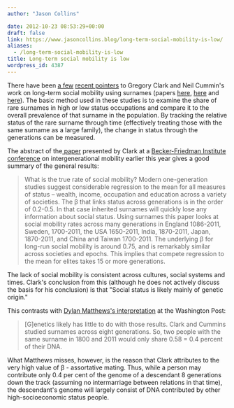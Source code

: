 ```yaml
---
author: "Jason Collins"

date: 2012-10-23 08:53:29+00:00
draft: false
link: https://www.jasoncollins.blog/long-term-social-mobility-is-low/
aliases:
  - /long-term-social-mobility-is-low
title: Long-term social mobility is low
wordpress_id: 4387
---
```


There have been [a few](http://www.npr.org/2012/10/16/162936707/movin-on-up-that-may-depend-on-your-last-name) [recent pointers](http://marginalrevolution.com/marginalrevolution/2012/10/surnames-and-the-laws-of-social-mobility.html) to Gregory Clark and Neil Cummin's work on long-term social mobility using surnames (papers [here](http://bfi.uchicago.edu/humcap/networks/mip/events/intergen_mobility/Clark_SurnamesandtheLawsofSocialMobility.pdf), [here](http://www.econ.ucdavis.edu/faculty/gclark/papers/Sweden%202012%20AUG.pdf) and [here](http://www.econ.ucdavis.edu/faculty/gclark/papers/Clark%20Cummins%201800-2011%20Revision2.pdf)). The basic method used in these studies is to examine the share of rare surnames in high or low status occupations and compare it to the overall prevalence of that surname in the population. By tracking the relative status of the rare surname through time (effectively treating those with the same surname as a large family), the change in status through the generations can be measured.

The abstract of the[ paper](http://bfi.uchicago.edu/humcap/networks/mip/events/intergen_mobility/Clark_SurnamesandtheLawsofSocialMobility.pdf) presented by Clark at a [Becker-Friedman Institute conference](http://bfi.uchicago.edu/humcap/networks/mip/events/intergen_mobility/) on intergenerational mobility earlier this year gives a good summary of the general results:


<blockquote>What is the true rate of social mobility? Modern one-generation studies suggest considerable regression to the mean for all measures of status – wealth, income, occupation and education across a variety of societies. The β that links status across generations is in the order of 0.2-0.5. In that case inherited surnames will quickly lose any information about social status. Using surnames this paper looks at social mobility rates across many generations in England 1086-2011, Sweden, 1700-2011, the USA 1650-2011, India, 1870-2011, Japan, 1870-2011, and China and Taiwan 1700-2011. The underlying β for long-run social mobility is around 0.75, and is remarkably similar across societies and epochs. This implies that compete regression to the mean for elites takes 15 or more generations.</blockquote>


The lack of social mobility is consistent across cultures, social systems and times. Clark's conclusion from this (although he does not actively discuss the basis for his conclusion) is that "Social status is likely mainly of genetic origin."

This contrasts with [Dylan Matthews's interpretation](http://www.washingtonpost.com/blogs/ezra-klein/wp/2012/10/18/how-your-last-name-will-doom-your-ancestors-centuries-from-now/?wprss=rss_ezra-klein) at the Washington Post:


<blockquote>[G]enetics likely has little to do with those results. Clark and Cummins studied surnames across eight generations. So, two people with the same surname in 1800 and 2011 would only share 0.58 = 0.4 percent of their DNA.</blockquote>


What Matthews misses, however, is the reason that Clark attributes to the very high value of β - assortative mating. Thus, while a person may contribute only 0.4 per cent of the genome of a descendant 8 generations down the track (assuming no intermarriage between relations in that time), the descendant's genome will largely consist of DNA contributed by other high-socioeconomic status people.
